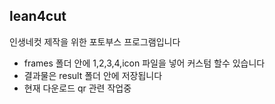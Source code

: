 ## lean4cut
인생네컷 제작을 위한 포토부스 프로그램입니다

- frames 폴더 안에 1,2,3,4,icon 파일을 넣어 커스텀 할수 있습니다
- 결과물은 result 폴더 안에 저장됩니다
- 현재 다운로드 qr 관련 작업중
